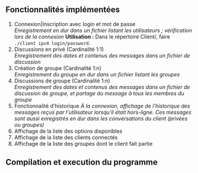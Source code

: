 ## Fonctionnalités implémentées
1. Connexion|Inscription avec login et mot de passe  
_Enregistrement en dur dans un fichier listant les utilisateurs ; vérification lors de la connexion_
**Utilisation :** Dans le répertoire Client/, faire `./client ipv4 login/password`.
2. Discussions en privé (Cardinalité 1:1)  
_Enregistrement des dates et contenus des messages dans un fichier de discussion_
3. Création de groupe (Cardinalité 1:n)  
_Enregistrement du groupe en dur dans un fichier listant les groupes_
4. Discussions de groupe (Cardinalité 1:n)   
_Enregistrement des dates et contenus des messages dans un fichier de discussion de groupe, et partage du message à tous les membres du groupe_
5. Fonctionnalité d'historique
_À la connexion, affichage de l'historique des messages reçus par l'utilisateur lorsqu'il était hors-ligne. Ces messages sont aussi enregistrés en dur dans les conversations du client (privées ou groupes)_
6. Affichage de la liste des options disponibles
5. Affichage de la liste des clients connectés
6. Affichage de la liste des groupes dont le client fait partie

## Compilation et execution du programme
